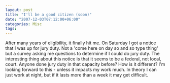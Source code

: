 ```yaml
---
layout: post
title: "I'll be a good citizen (soon)"
date: "2007-12-03T07:12:00+06:00"
categories: Misc 
tags: 
---
```


After many years of eligibility, it finally hit me. On Saturday I got a notice that I was up for jury duty. Not a 'come here on day so and so type thing' but a survey asking me questions to determine if I could do jury duty. The interesting thing about this notice is that it seems to be a federal, not local, court. Anyone done jury duty in that capacity before? How is it different? I'm looking forward to this - unless it impacts my work much. In theory I can just work at night, but if it lasts more than a week it may get difficult.